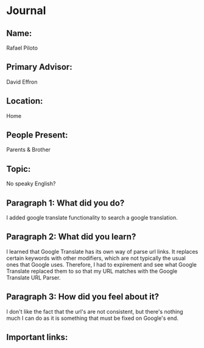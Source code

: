 # Journal

## Name:
Rafael Piloto

## Primary Advisor: 
David Effron

## Location:
Home

## People Present:
Parents & Brother

## Topic:
No speaky English?

## Paragraph 1: What did you do?
I added google translate functionality to search a google translation. 

## Paragraph 2: What did you learn?
I learned that Google Translate has its own way of parse url links. It replaces certain keywords with other modifiers, which are not typically the usual ones that Google uses. Therefore, I had to expirement and see what Google Translate replaced them to so that my URL matches with the Google Translate URL Parser.

## Paragraph 3: How did you feel about it?
I don't like the fact that the url's are not consistent, but there's nothing much I can do as it is something that must be fixed on Google's end.

## Important links:
